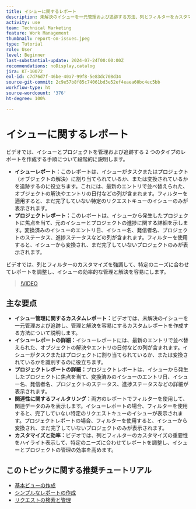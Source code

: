 ```yaml
---
title: イシューに関するレポート
description: 未解決のイシューを一元管理および追跡する方法、列とフィルターをカスタマイズする方法、プロジェクトとイシューの管理を最適化する方法など、イシューとプロジェクトの管理に関するカスタムレポートを作成する方法について説明します。
activity: use
team: Technical Marketing
feature: Work Management
thumbnail: report-on-issues.jpeg
type: Tutorial
role: User
level: Beginner
last-substantial-update: 2024-07-24T00:00:00Z
recommendations: noDisplay,catalog
jira: KT-10072
exl-id: c7d76d7f-46be-40a7-99f8-5e83dc708d34
source-git-commit: 2c9e57b8f85c74061bd3e52ef4eaea60bc4ec5bb
workflow-type: ht
source-wordcount: '376'
ht-degree: 100%

---
```


# イシューに関するレポート

ビデオでは、イシューとプロジェクトを管理および追跡する 2 つのタイプのレポートを作成する手順について段階的に説明します。

* **イシューレポート：**&#x200B;このレポートは、イシューがタスクまたはプロジェクト（オブジェクトの解決）に割り当てられているか、または変換されているかを追跡するのに役立ちます。これには、最新のエントリで並べ替えられた、オブジェクトの解決やエントリの日付などの列が含まれます。フィルターを適用すると、まだ完了していない特定のリクエストキューのイシューのみが表示されます。
* **プロジェクトレポート：**&#x200B;このレポートは、イシューから発生したプロジェクトに焦点を当て、元のイシューとプロジェクトの進捗に関する詳細を示します。変換済みのイシューのエントリ日、イシュー名、発信者名、プロジェクトのステータス、進捗ステータスなどの列が含まれます。フィルターを使用すると、イシューから変換され、まだ完了していないプロジェクトのみが表示されます。

ビデオでは、列とフィルターのカスタマイズを強調して、特定のニーズに合わせてレポートを調整し、イシューの効率的な管理と解決を容易にします。


>[!VIDEO](https://video.tv.adobe.com/v/3432002/?quality=12&learn=on&enablevpops)

## 主な要点

* **イシュー管理に関するカスタムレポート：**&#x200B;ビデオでは、未解決のイシューを一元管理および追跡し、管理と解決を容易にするカスタムレポートを作成する方法について説明します。
* **イシューレポートの詳細：**&#x200B;イシューレポートには、最新のエントリで並べ替えられた、オブジェクトの解決やエントリの日付などの列が含まれます。イシューがタスクまたはプロジェクトに割り当てられているか、または変換されているかを識別するのに役立ちます。
* **プロジェクトレポートの詳細：**&#x200B;プロジェクトレポートは、イシューから発生したプロジェクトに焦点を当て、変換済みのイシューのエントリ日、イシュー名、発信者名、プロジェクトのステータス、進捗ステータスなどの詳細が表示されます。
* **関連性に関するフィルタリング：**&#x200B;両方のレポートでフィルターを使用して、関連データのみを表示します。イシューレポートの場合、フィルターを使用すると、完了していない特定のリクエストキューのイシューが表示されます。プロジェクトレポートの場合、フィルターを使用すると、イシューから変換され、まだ完了していないプロジェクトのみが表示されます。
* **カスタマイズと効率：**&#x200B;ビデオでは、列とフィルターのカスタマイズの重要性をハイライト表示して、特定のニーズに合わせてレポートを調整し、イシューとプロジェクトの管理の効率を高めます。


## このトピックに関する推奨チュートリアル

* [基本ビューの作成](/help/reporting/basic-reporting/create-a-basic-view.md)
* [シンプルなレポートの作成](/help/reporting/basic-reporting/create-a-simple-report.md)
* [リクエストの検索と管理](/help/manage-work/issues-requests/find-requests.md)

